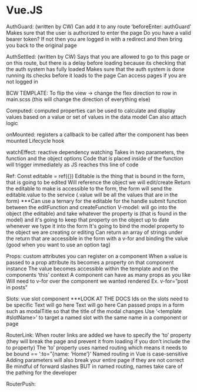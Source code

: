# Vue.JS

AuthGuard: (written by CW)
Can add it to any route ‘beforeEnter: authGuard’
Makes sure that the user is authorized to enter the page 
Do you have a valid bearer token? If not then you are logged in with a redirect and then bring you back to the original page 

AuthSettled: (written by CW)
Says that you are allowed to go to this page or on this route, but there is a delay before loading because its checking that the auth system has fully loaded 
Makes sure that the auth system is done running its checks before it loads to the page 
Can access pages if you are not logged in 

BCW TEMPLATE:
To flip the view → change the flex direction to row in main.scss (this will change the direction of everything else)

Computed: computed properties can be used to calculate and display values based on a value or set of values in the data model 
Can also attach logic 

onMounted: registers a callback to be called after the component has been mounted
Lifecycle hook 



watchEffect: reactive dependency watching
Takes in two parameters, the function and the object options 
Code that is placed inside of the function will trigger immediately as JS reaches this line of code 

Ref:
Const editable = ref({})
Editable is the thing that is bound in the form, that is going to be edited
Will reference the object we will edit/create 
Return the editable to make is accessible to the form, the form will send the editable.value to the service (.value will be all the values that are in the form)
***Can use a ternary for the editable for the handle submit function between the editFunction and createFunction 
V-model: will go into the object (the editable) and take whatever the property is (that is found in the model) and it's going to keep that property on the object up to date whenever we type it into the form 
It's going to bind the model property to the object we are creating or editing 
Can return an array of strings under the return that are accessible in the form with a v-for and binding the value (good when you want to use an option tag)


Props: custom attributes you can register on a component 
When a value is passed to a prop attribute its becomes a property on that component instance 
The value becomes accessible within the template and on the components ‘this’ context 
A component can have as many props as you like 
Will need to v-for over the component we wanted rendered 
Ex. v-for=”post in posts”

Slots: vue slot component ***LOOK AT THE DOCS
Ids on the slots need to be specific 
<Modal id=”slotOne”>Text will go here</Modal>
<Modal id=”slotTwo”>Text will go here</Modal>
Can passed props in a form such as modalTitle so that the title of the modal changes 
Use ‘<template #slotName></template>’ to target a named slot with the same name in a component or page 

RouterLink:
When router links are added we have to specify the ‘to’ property (they will break the page and prevent it from loading if you don’t include the to property)
The ‘to’ property uses named routing which means it needs to be bound == ‘:to=”{name: ‘Home’}’
Named routing in Vue is case-sensitive 
Adding parameters will also break your entire page if they are not correct 
Be mindful of forward slashes BUT in named routing, names take care of the pathing for the developer 

RouterPush: 